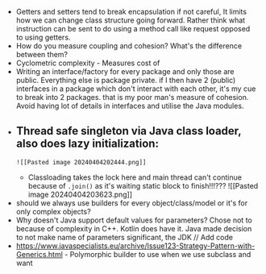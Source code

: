 - Getters and setters tend to break encapsulation if not careful, It limits how we can change class structure going forward. Rather think what instruction can be sent to do using a method call like request opposed to using getters.
- How do you measure coupling and cohesion? What's the difference between them?
- Cyclometric complexity - Measures cost of 
- Writing an interface/factory for every package and only those are public. Everything else is package private. if I then have 2 (public) interfaces in a package which don't interact with each other, it's my cue to break into 2 packages. that is my poor man's measure of cohesion.
  Avoid having lot of details in interfaces and utilise the Java modules.
- Thread safe singleton via Java class loader, also does lazy initialization:
	- 
	  ![[Pasted image 20240404202444.png]]
	- Classloading takes the lock here and main thread can't continue because of `.join()` as it's waiting static block to finish!!!???
	  ![[Pasted image 20240404203623.png]]
- should we always use builders for every object/class/model or it's for only complex objects? 
- Why doesn't Java support default values for parameters?  Chose not to because of complexity in C++. Kotlin does have it.
  Java made decision to not make name of parameters significant, the JDK 
  // Add code
- https://www.javaspecialists.eu/archive/Issue123-Strategy-Pattern-with-Generics.html - Polymorphic builder to use when we use subclass and want 